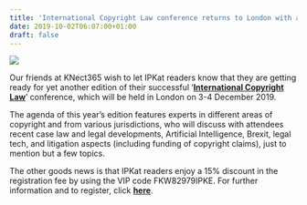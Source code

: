 ```yaml
---
title: 'International Copyright Law conference returns to London with an IPKat readers’ discount'
date: 2019-10-02T06:07:00+01:00
draft: false
---
```


[![](https://1.bp.blogspot.com/-hFbP7puukeo/XZQwRMh54gI/AAAAAAAAMyA/yGBCiI5_TekhVhpjYaos4ClxGAGiPtoNwCLcBGAsYHQ/s320/Screenshot%2B2019-10-02%2Bat%2B07.05.57.png)](https://1.bp.blogspot.com/-hFbP7puukeo/XZQwRMh54gI/AAAAAAAAMyA/yGBCiI5_TekhVhpjYaos4ClxGAGiPtoNwCLcBGAsYHQ/s1600/Screenshot%2B2019-10-02%2Bat%2B07.05.57.png)

Our friends at KNect365 wish to let IPKat readers know that they are getting ready for yet another edition of their successful ‘[**International Copyright Law**](https://law.knect365.com/international-copyright-law/?vip_code=FKW82979IPKE&utm_source=IPKat&utm_medium=email&utm_campaign=FKW82979-IPKat-paid-external-Email&utm_content=FKW82979IPKE&tracker_id=FKW82979IPKE)’ conference, which will be held in London on 3-4 December 2019.

  

The agenda of this year’s edition features experts in different areas of copyright and from various jurisdictions, who will discuss with attendees recent case law and legal developments, Artificial Intelligence, Brexit, legal tech, and litigation aspects (including funding of copyright claims), just to mention but a few topics.

  

The other goods news is that IPKat readers enjoy a 15% discount in the registration fee by using the VIP code FKW82979IPKE. For further information and to register, click [**here**](https://law.knect365.com/international-copyright-law/?vip_code=FKW82979IPKE&utm_source=IPKat&utm_medium=email&utm_campaign=FKW82979-IPKat-paid-external-Email&utm_content=FKW82979IPKE&tracker_id=FKW82979IPKE).
